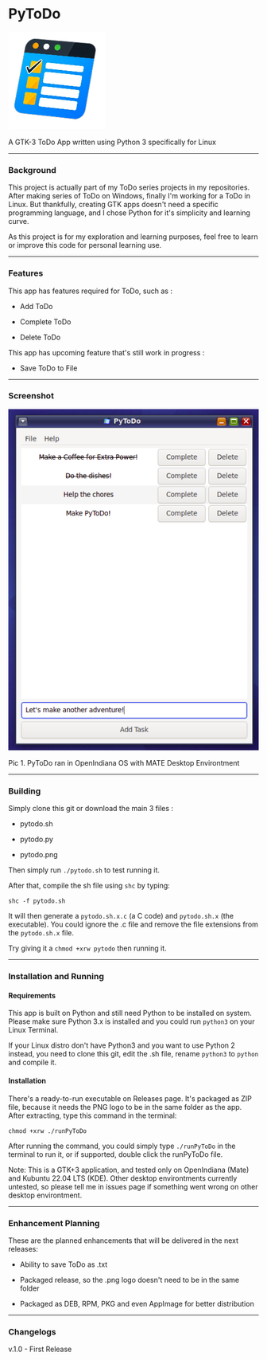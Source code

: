 # PyToDo

![pytodo.png](pytodo.png)

A GTK-3 ToDo App written using Python 3 specifically for Linux

---

### Background

This project is actually part of my ToDo series projects in my repositories. After making series of ToDo on Windows, finally I'm working for a ToDo in Linux. But thankfully, creating GTK apps doesn't need a specific programming language, and I chose Python for it's simplicity and learning curve.

As this project is for my exploration and learning purposes, feel free to learn or improve this code for personal learning use.

---

### Features

This app has features required for ToDo, such as :

- Add ToDo

- Complete ToDo

- Delete ToDo

This app has upcoming feature that's still work in progress :

- Save ToDo to File

---

### Screenshot

![PyToDo_img.png](PyToDo_img.png)

Pic 1. PyToDo ran in OpenIndiana OS with MATE Desktop Environtment

---

### Building

Simply clone this git or download the main 3 files :

- pytodo.sh

- pytodo.py

- pytodo.png

Then simply run `./pytodo.sh` to test running it.

After that, compile the sh file using `shc` by typing:

```shell
shc -f pytodo.sh
```

It will then generate a `pytodo.sh.x.c` (a C code) and `pytodo.sh.x` (the executable). You could ignore the .c file and remove the file extensions from the `pytodo.sh.x` file.

Try giving it a `chmod +xrw pytodo` then running it.

---

### Installation and Running

#### Requirements

This app is built on Python and still need Python to be installed on system. Please make sure Python 3.x is installed and you could run ```python3``` on your Linux Terminal.

If your Linux distro don't have Python3 and you want to use Python 2 instead, you need to clone this git, edit the .sh file, rename `python3` to `python` and compile it.

#### Installation

There's a ready-to-run executable on Releases page. It's packaged as ZIP file, because it needs the PNG logo to be in the same folder as the app. After extracting, type this command in the terminal:

```shell
chmod +xrw ./runPyToDo
```

After running the command, you could simply type `./runPyToDo` in the terminal to run it, or if supported, double click the runPyToDo file.

Note: This is a GTK+3 application, and tested only on OpenIndiana (Mate) and Kubuntu 22.04 LTS (KDE). Other desktop environtments currently untested, so please tell me in issues page if something went wrong on other desktop environtment.

---

### Enhancement Planning

These are the planned enhancements that will be delivered in the next releases:

- Ability to save ToDo as .txt

- Packaged release, so the .png logo doesn't need to be in the same folder

- Packaged as DEB, RPM, PKG and even AppImage for better distribution

---

### Changelogs

v.1.0 - First Release
